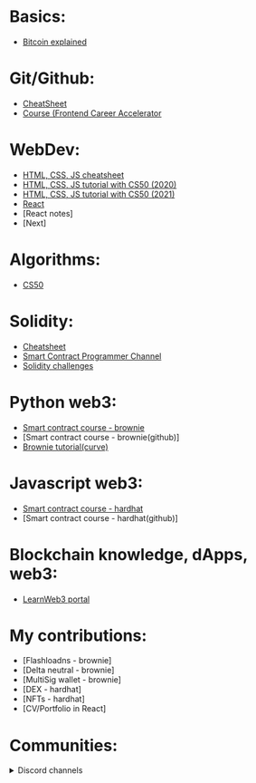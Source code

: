 
# Basics:
  - [Bitcoin explained](https://www.youtube.com/watch?v=bBC-nXj3Ng4&list=LL&index=1)

# Git/Github:
  - [CheatSheet](https://education.github.com/git-cheat-sheet-education.pdf)
  - [Course (Frontend Career Accelerator](https://www.youtube.com/watch?v=lXU216xeVWU&list=PL-6fE3Rns8lsueHVzijOOdJtJSiekvFuR&index=2&t=2s)

# WebDev:
  - [HTML, CSS, JS cheatsheet](https://htmlcheatsheet.com/js/)
  - [HTML, CSS, JS tutorial with CS50 (2020)](https://www.youtube.com/watch?v=5g0x2xv3aHU&t)
  - [HTML, CSS, JS tutorial with CS50 (2021)](https://www.youtube.com/watch?v=2VauFS071pg)
  - [React](https://youtu.be/NDOnHyjCRpw)
  - [React notes]
  - [Next]
  
# Algorithms:
  - [CS50](https://www.youtube.com/watch?v=gR6nycuZKlM&list=WL&index=2&t)

# Solidity:
  - [Cheatsheet](https://github.com/xrave110/solidity-cheatsheet)
  - [Smart Contract Programmer Channel](https://www.youtube.com/channel/UCJWh7F3AFyQ_x01VKzr9eyA)
  - [Solidity challenges](https://www.smartcontract.engineer/challenges)

# Python web3:
  - [Smart contract course - brownie](https://youtu.be/M576WGiDBdQ)
  - [Smart contract course - brownie(github)]
  - [Brownie tutorial(curve)](https://github.com/curvefi/brownie-tutorial)
 
# Javascript web3:
  - [Smart contract course - hardhat](https://www.youtube.com/watch?v=gyMwXuJrbJQ)
  - [Smart contract course - hardhat(github)]

# Blockchain knowledge, dApps, web3:
  - [LearnWeb3 portal](www.learnweb3.io)
  
# My contributions:
  - [Flashloadns - brownie]
  - [Delta neutral - brownie]
  - [MultiSig wallet - brownie]
  - [DEX - hardhat]
  - [NFTs - hardhat]
  - [CV/Portfolio in React]

# Communities:
  <details>
  <summary>Discord channels</summary>
  - [Python] 
  - [Moralis]
  </details>
  

